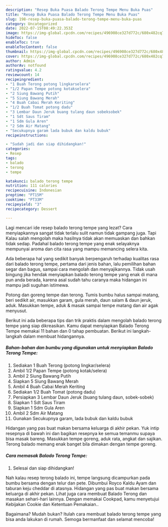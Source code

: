 ```yaml
---
description: "Resep Buka Puasa Balado Terong Tempe Menu Buka Puas"
title: "Resep Buka Puasa Balado Terong Tempe Menu Buka Puas"
slug: 198-resep-buka-puasa-balado-terong-tempe-menu-buka-puas
category: Uncategorized
date: 2022-07-15T08:49:22.353Z
image: https://img-global.cpcdn.com/recipes/496908ce327d772c/680x482cq70/balado-terong-tempe-foto-resep-utama.jpg
hideToc: false
enableToc: true
enableTocContent: false
thumbnail: https://img-global.cpcdn.com/recipes/496908ce327d772c/680x482cq70/balado-terong-tempe-foto-resep-utama.jpg
cover: https://img-global.cpcdn.com/recipes/496908ce327d772c/680x482cq70/balado-terong-tempe-foto-resep-utama.jpg
author: Admin
authorAv: notfound
ratingvalue: 4.2
reviewcount: 14
recipeingredient:
- "1 Buah Terong potong lingkarselera"
- "1/2 Papan Tempe potong kotakselera"
- "2 Siung Bawang Putih"
- "5 Siung Bawang Merah"
- "4 Buah Cabai Merah Keriting"
- "1/2 Buah Tomat potong dadu"
- "3 Lembar Daun Jeruk buang tulang daun sobeksobek"
- "1 Sdt Saus Tiram"
- "1 Sdm Gula Aren"
- "2 Sdm Air Matang"
- "Secukupnya garam lada bubuk dan kaldu bubuk"
recipeinstructions:

- "Sudah jadi dan siap dihidangkan!"
categories:
- Resep
tags:
- balado
- terong
- tempe

katakunci: balado terong tempe 
nutrition: 111 calories
recipecuisine: Indonesian
preptime: "PT15M"
cooktime: "PT33M"
recipeyield: "3"
recipecategory: Dessert

---
```



Lagi mencari ide resep balado terong tempe yang lezat? Cara menyiapkannya sangat tidak terlalu sulit namun tidak gampang juga. Tapi Kalau salah mengolah maka hasilnya tidak akan memuaskan dan bahkan tidak sedap. Padahal balado terong tempe yang enak selayaknya mempunyai aroma dan cita rasa yang mampu memancing selera kita.


Ada beberapa hal yang sedikit banyak berpengaruh terhadap kualitas rasa dari balado terong tempe, pertama dari jenis bahan, lalu pemilihan bahan segar dan bagus, sampai cara mengolah dan menyajikannya. Tidak usah bingung jika hendak menyiapkan balado terong tempe yang enak di mana pun anda berada, karena asal sudah tahu caranya maka hidangan ini mampu jadi suguhan istimewa.

Potong dan goreng tempe dan terong. Tumis bumbu halus sampai matang, beri sedikit air, masukkan garam, gula merah, daun salam &amp; daun jeruk, aduk. Masukkan tempe, aduk &amp; masak sampai tempe matang dan air agak menyusut.


Berikut ini ada beberapa tips dan trik praktis dalam mengolah balado terong tempe yang siap dikreasikan. Kamu dapat menyiapkan Balado Terong Tempe memakai 11 bahan dan 0 tahap pembuatan. Berikut ini langkah-langkah dalam membuat hidangannya.

<!--inarticleads1-->

##### Bahan-bahan dan bumbu yang digunakan untuk menyiapkan Balado Terong Tempe:

1. Sediakan 1 Buah Terong (potong lingkar/selera)
1. Ambil 1/2 Papan Tempe (potong kotak/selera)
1. Ambil 2 Siung Bawang Putih
1. Siapkan 5 Siung Bawang Merah
1. Ambil 4 Buah Cabai Merah Keriting
1. Sediakan 1/2 Buah Tomat (potong dadu)
1. Persiapkan 3 Lembar Daun Jeruk (buang tulang daun, sobek-sobek)
1. Siapkan 1 Sdt Saus Tiram
1. Siapkan 1 Sdm Gula Aren
1. Ambil 2 Sdm Air Matang
1. Gunakan Secukupnya garam, lada bubuk dan kaldu bubuk


Hidangan yang pas buat makan bersama keluarga di akhir pekan. Yuk intip resepnya di bawah ini dan bagikan resepnya ke semua temanmu supaya bisa masak bareng. Masukkan tempe goreng, aduk rata, angkat dan sajikan. Terong balado memang enak banget bila dimakan dengan tempe goreng. 

<!--inarticleads2-->

##### Cara memasak Balado Terong Tempe:


1. Selesai dan siap dihidangkan!

Nah kalau resep terong balado ini, tempe langsung dicampurkan pada bumbu bersama dengan telur dan pete. Dibumbui Royco Kaldu Ayam dan taburan keju cheddar di atasnya. Hidangan yang pas buat makan bersama keluarga di akhir pekan. Lihat juga cara membuat Balado Terong dan masakan sehari-hari lainnya. Dengan memakai Cookpad, kamu menyetujui Kebijakan Cookie dan Ketentuan Pemakaian.. 

Bagaimana? Mudah bukan? Itulah cara membuat balado terong tempe yang bisa anda lakukan di rumah. Semoga bermanfaat dan selamat mencoba!
